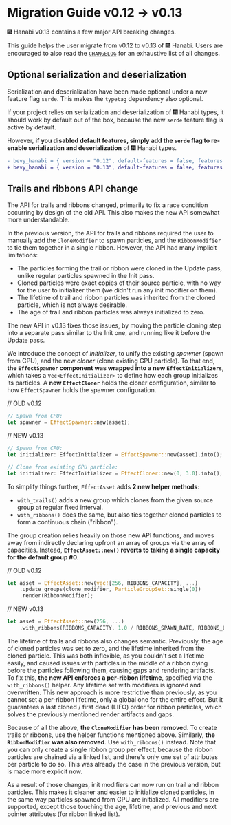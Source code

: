 # Migration Guide v0.12 -> v0.13

🎆 Hanabi v0.13 contains a few major API breaking changes.

This guide helps the user migrate from v0.12 to v0.13 of 🎆 Hanabi.
Users are encouraged to also read the [`CHANGELOG`](../CHANGELOG.md)
for an exhaustive list of all changes.

## Optional serialization and deserialization

Serialization and deserialization have been made optional
under a new feature flag `serde`.
This makes the `typetag` dependency also optional.

If your project relies on serialization and deserialization of 🎆 Hanabi types,
it should work by default out of the box,
because the new `serde` feature flag is active by default.

However, **if you disabled default features,
simply add the `serde` flag to re-enable serialization and deserialization**
of 🎆 Hanabi types.

```diff
- bevy_hanabi = { version = "0.12", default-features = false, features = [...] }
+ bevy_hanabi = { version = "0.13", default-features = false, features = ["serde", ...] }
```

## Trails and ribbons API change

The API for trails and ribbons changed,
primarily to fix a race condition occurring by design of the old API.
This also makes the new API somewhat more understandable.

In the previous version, the API for trails and ribbons
required the user to manually add the `CloneModifier` to spawn particles,
and the `RibbonModifier` to tie them together in a single ribbon.
However, the API had many implicit limitations:

- The particles forming the trail or ribbon were cloned in the Update pass,
  unlike regular particles spawned in the Init pass.
- Cloned particles were exact copies of their source particle,
  with no way for the user to initializer them
  (we didn't run any init modifier on them).
- The lifetime of trail and ribbon particles was inherited from the cloned particle,
  which is not always desirable.
- The age of trail and ribbon particles was always initialized to zero.

The new API in v0.13 fixes those issues,
by moving the particle cloning step into a separate pass similar to the Init one,
and running like it before the Update pass.

We introduce the concept of _initializer_,
to unify the existing _spawner_ (spawn from CPU),
and the new _cloner_ (clone existing GPU particle).
To that end, **the `EffectSpawner` component was wrapped into a new `EffectInitializers`**,
which takes a `Vec<EffectInitializer>` to define how each group initializes its particles.
A **new `EffectCloner`** holds the cloner configuration,
similar to how `EffectSpawner` holds the spawner configuration.

// OLD v0.12

```rust
// Spawn from CPU:
let spawner = EffectSpawner::new(asset);
```

// NEW v0.13

```rust
// Spawn from CPU:
let initializer: EffectInitializer = EffectSpawner::new(asset).into();

// Clone from existing GPU particle:
let initializer: EffectInitializer = EffectCloner::new(0, 3.0).into();
```

To simplify things further, `EffectAsset` adds **2 new helper methods**:

- `with_trails()` adds a new group which clones from the given source group
  at regular fixed interval.
- `with_ribbons()` does the same, but also ties together cloned particles
  to form a continuous chain ("ribbon").

The group creation relies heavily on those new API functions,
and moves away from indirectly declaring upfront an array of groups
via the array of capacities.
Instead, **`EffectAsset::new()` reverts to taking a single capacity for the default group #0**.

// OLD v0.12

```rust
let asset = EffectAsset::new(vec![256, RIBBONS_CAPACITY], ...)
    .update_groups(clone_modifier, ParticleGroupSet::single(0))
    .render(RibbonModifier);
```

// NEW v0.13

```rust
let asset = EffectAsset::new(256, ...)
    .with_ribbons(RIBBONS_CAPACITY, 1.0 / RIBBONS_SPAWN_RATE, RIBBONS_LIFETIME, 0);
```

The lifetime of trails and ribbons also changes semantic.
Previously, the age of cloned particles was set to zero,
and the lifetime inherited from the cloned particle.
This was both inflexible, as you couldn't set a lifetime easily,
and caused issues with particles in the middle of a ribbon dying
before the particles following them, causing gaps and rendering artifacts.
To fix this, **the new API enforces a per-ribbon lifetime**,
specified via the `with_ribbons()` helper.
Any lifetime set with modifiers is ignored and overwritten.
This new approach is more restrictive than previously,
as you cannot set a per-ribbon lifetime, only a global one for the entire effect.
But it guarantees a last cloned / first dead (LIFO) order for ribbon particles,
which solves the previously mentioned render artifacts and gaps.

Because of all the above, **the `CloneModifier` has been removed**.
To create trails or ribbons, use the helper functions mentioned above.
Similarly, **the `RibbonModifier` was also removed**. Use `with_ribbons()` instead.
Note that you can only create a single ribbon group per effect,
because the ribbon particles are chained via a linked list,
and there's only one set of attributes per particle to do so.
This was already the case in the previous version, but is made more explicit now.

As a result of those changes, init modifiers can now run on trail and ribbon particles.
This makes it cleaner and easier to initialize cloned particles,
in the same way particles spawned from GPU are initialized.
All modifiers are supported, except those touching the age, lifetime,
and previous and next pointer attributes (for ribbon linked list).

